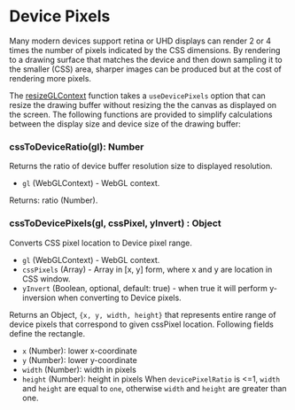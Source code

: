 # Device Pixels

Many modern devices support retina or UHD displays can render 2 or 4 times the number of pixels indicated by the CSS dimensions. By rendering to a drawing surface that matches the device and then down sampling it to the smaller (CSS) area, sharper images can be produced but at the cost of rendering more pixels.

The [resizeGLContext](/docs/api-reference/gltools/context.md) function takes a `useDevicePixels` option that can resize the drawing buffer without resizing the the canvas as displayed on the screen. The following functions are provided to simplify calculations between the display size and device size of the drawing buffer:

### cssToDeviceRatio(gl): Number

Returns the ratio of device buffer resolution size to displayed resolution.

* `gl` (WebGLContext) - WebGL context.

Returns: ratio (Number).


### cssToDevicePixels(gl, cssPixel, yInvert) : Object

Converts CSS pixel location to Device pixel range.

* `gl` (WebGLContext) - WebGL context.
* `cssPixels` (Array) - Array in [x, y] form, where x and y are location in CSS window.
* `yInvert` (Boolean, optional, default: true) - when true it will perform y-inversion when converting to Device pixels.

Returns an Object, `{x, y, width, height}` that represents entire range of device pixels that correspond to given cssPixel location. Following fields define the rectangle.
 * `x` (Number): lower x-coordinate
 * `y` (Number): lower y-coordinate
 * `width` (Number): width in pixels
 * `height` (Number): height in pixels
 When `devicePixelRatio` is <=1, `width` and `height` are equal to `one`, otherwise `width` and `height` are greater than one.
